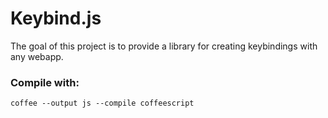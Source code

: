 Keybind.js
==============

The goal of this project is to provide a library for creating keybindings with any webapp.

### Compile with: ###
    coffee --output js --compile coffeescript
